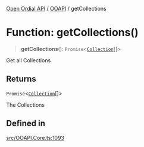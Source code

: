 [Open Ordial API](../../README.md) / [OOAPI](../README.md) / getCollections

# Function: getCollections()

> **getCollections**(): `Promise`\<[`Collection`](../classes/Collection.md)[]\>

Get all Collections

## Returns

`Promise`\<[`Collection`](../classes/Collection.md)[]\>

The Collections

## Defined in

[src/OOAPI.Core.ts:1093](https://github.com/open-ordinal/open-ordinal-api/blob/70e118e56492403aed907a3616034144dfc18228/src/OOAPI.Core.ts#L1093)
